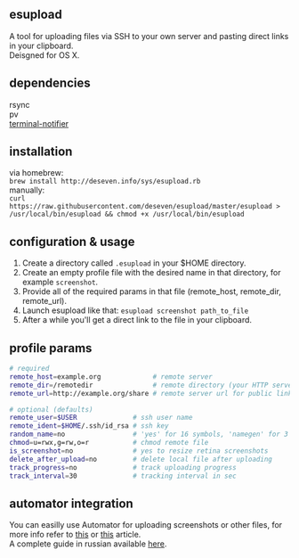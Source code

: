 ## esupload
A tool for uploading files via SSH to your own server and pasting direct links in your clipboard.  
Deisgned for OS X.  

## dependencies
rsync  
pv  
[terminal-notifier](https://github.com/julienXX/terminal-notifier)  

## installation
via homebrew:  
```brew install http://deseven.info/sys/esupload.rb```  
manually:  
```curl https://raw.githubusercontent.com/deseven/esupload/master/esupload > /usr/local/bin/esupload && chmod +x /usr/local/bin/esupload```  

## configuration & usage
1. Create a directory called ```.esupload``` in your $HOME directory.  
2. Create an empty profile file with the desired name in that directory, for example ```screenshot```.  
3. Provide all of the required params in that file (remote_host, remote_dir, remote_url).  
4. Launch esupload like that: ```esupload screenshot path_to_file```  
5. After a while you'll get a direct link to the file in your clipboard.  

## profile params
```sh
# required
remote_host=example.org             # remote server
remote_dir=/remotedir               # remote directory (your HTTP server root)
remote_url=http://example.org/share # remote server url for public links

# optional (defaults)
remote_user=$USER              # ssh user name
remote_ident=$HOME/.ssh/id_rsa # ssh key
random_name=no                 # 'yes' for 16 symbols, 'namegen' for 3 words
chmod=u=rwx,g=rw,o=r           # chmod remote file
is_screenshot=no               # yes to resize retina screenshots
delete_after_upload=no         # delete local file after uploading
track_progress=no              # track uploading progress
track_interval=30              # tracking interval in sec
```  

## automator integration
You can easilly use Automator for uploading screenshots or other files, for more info refer to [this](http://apple.blogoverflow.com/2012/06/folder-actions-tutorial-automation-meet-the-filesystem/) or [this](http://computers.tutsplus.com/tutorials/quick-tip-use-folder-actions-to-speed-up-productivity-in-os-x--mac-45394) article.  
A complete guide in russian available [here](https://geektimes.ru/post/273944/).  